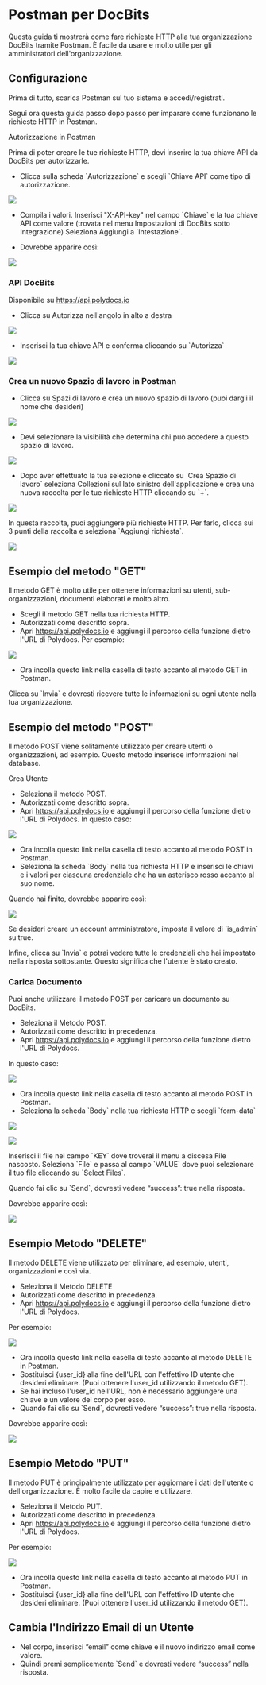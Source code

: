 # Postman per DocBits

Questa guida ti mostrerà come fare richieste HTTP alla tua organizzazione DocBits tramite Postman. È facile da usare e molto utile per gli amministratori dell'organizzazione.

## Configurazione

Prima di tutto, scarica Postman sul tuo sistema e accedi/registrati.

Segui ora questa guida passo dopo passo per imparare come funzionano le richieste HTTP in Postman.

Autorizzazione in Postman

Prima di poter creare le tue richieste HTTP, devi inserire la tua chiave API da DocBits per autorizzarle.

* Clicca sulla scheda \`Autorizzazione\` e scegli \`Chiave API\` come tipo di autorizzazione.

![](https://lh7-us.googleusercontent.com/L3GaBZJvReeINaKbkq3VYQ9UHTBoKUA3nJkfyLqk61q5xaOJnmMLhbrEbgUgLEyYRkewHuLIAVzoYCZ6quHq0pwx\_69FEYJjzYllivB8WzdAtTFSrzl8VeFthbMsEB9sGjcGlVN38DXEXUwuNEPL6hg)

* Compila i valori. Inserisci "X-API-key" nel campo \`Chiave\` e la tua chiave API come valore (trovata nel menu Impostazioni di DocBits sotto Integrazione) Seleziona Aggiungi a \`Intestazione\`.

&#x20;

* Dovrebbe apparire così:

![](https://lh7-us.googleusercontent.com/SmNfci4z8ECTeXzFPE9YQ8nCzCRHglc\_7RR1cN8a8F7KvYWjJcBnY5wpl7q0AV8bfNLkMk8F4F4aw8j4xMK50HJweBRBPo8EasTn-FG-fmlUJQ41aUX-dvTeWP\_xJQThi8A6EwJl3qIc-Dw1B5W9fVE)

### API DocBits

Disponibile su https://api.polydocs.io

* Clicca su Autorizza nell'angolo in alto a destra

![](https://lh7-us.googleusercontent.com/kuztHpkmRWlOYSU27r97KH15SJHPF\_hn\_eX3C1DYLVYCwMHXfLjYSyFubUCvlQiBt5q3xY0XBPmkcP6AnKF2C0Mdtx3tg\_dU\_qxqAmI6axYIsXR36\_YBz6j455K3-c2SBu4YzmYIXq8VXQxzgL-0j90)

* Inserisci la tua chiave API e conferma cliccando su \`Autorizza\`

![](https://lh7-us.googleusercontent.com/zLhgpdjMnxqNBdjgtDxFEKglICIZul7dgmfFFm2hSnsDQ-HsZHRKRikZ0lcanGYkkZj4waC85mEUFO951ydVnY\_\_m\_TrMrsK3vrDv9FKL-adgWL4lJqp3cSxPeClBm9IHG2cXinRsv12xTeh3psQfO4)

### Crea un nuovo Spazio di lavoro in Postman

* Clicca su Spazi di lavoro e crea un nuovo spazio di lavoro (puoi dargli il nome che desideri)

![](https://lh7-us.googleusercontent.com/3rZw7jhOgVpkZuer58fPEKqDspJjK3S1lp3XpQuvE4c9212a0ALB-p7oLRwPqEbj10MpoCWsb7V9fPqiAdVvigE00x9mN5-lHFXZVVxlkeroBJd2ratgkJVJDM4LJkUJsycyl6tnFKazcFPY-vWtH2Q)

* Devi selezionare la visibilità che determina chi può accedere a questo spazio di lavoro.

![](https://lh7-us.googleusercontent.com/ZajvDtMvfM5J\_Go3n\_PgzD3RXTMQAlST8\_3WnsTQ4-iw7e0QdAa3wqFk7Y0gt78IJVjNTN-5E72c1127CpXJWb8WbfDolxENLqxg5VZLPEK7-hxsNwbAyMceSHfeVy6v-b9QT0kFwnMibWndEAJ2lXA)

* Dopo aver effettuato la tua selezione e cliccato su \`Crea Spazio di lavoro\` seleziona Collezioni sul lato sinistro dell'applicazione e crea una nuova raccolta per le tue richieste HTTP cliccando su \`+\`.

![](https://lh7-us.googleusercontent.com/mbC5t86vaB2G7FQp-40XN-SHc019LKitfUeXRzbcG4HpNai5FPapShx9swHX3mz0va8QFsUQiYn-bhjvER0XYOEDRJpI9x3wG4NgRZCd4beU1NyKJd86bSGubxVbRCtz8HkTDZd28Z7Ice3rmscFMMo)

In questa raccolta, puoi aggiungere più richieste HTTP. Per farlo, clicca sui 3 punti della raccolta e seleziona \`Aggiungi richiesta\`.

![](https://lh7-us.googleusercontent.com/S5W75clJz7JqoIWPbKBjrJqpTAwjS51Pu4dTU160Q7i6oW-HPnb7aN8WRK2AyAb6-HEqTYMZTy9563P0sq53MAjGpVg1JivZX2ATHa6GeFbTX2UCjud7ot8Y\_ksBuUbUfyEfxIDziV8TN3zDfX9Se58)

## Esempio del metodo "GET"

Il metodo GET è molto utile per ottenere informazioni su utenti, sub-organizzazioni, documenti elaborati e molto altro.

* Scegli il metodo GET nella tua richiesta HTTP.
* Autorizzati come descritto sopra.
* Apri https://api.polydocs.io e aggiungi il percorso della funzione dietro l'URL di Polydocs. Per esempio:

![](https://lh7-us.googleusercontent.com/pIdgyqP7g1UwZbY5yaz1KAnKe\_ESs\_kQyiWAXXM-ukRKakS\_\_OL\_LS9J-07hZnZDf8QqtoN\_lKyuhvOIIIF-4Wp0dkofZYQwXZ0hu2RM0YogRxJah-zf8W\_cDNFf8xsec1tYIsfe0SpBuvdCG4WHMU0)

* Ora incolla questo link nella casella di testo accanto al metodo GET in Postman.

Clicca su \`Invia\` e dovresti ricevere tutte le informazioni su ogni utente nella tua organizzazione.

## Esempio del metodo "POST"

Il metodo POST viene solitamente utilizzato per creare utenti o organizzazioni, ad esempio. Questo metodo inserisce informazioni nel database.

Crea Utente

* Seleziona il metodo POST.
* Autorizzati come descritto sopra.
* Apri https://api.polydocs.io e aggiungi il percorso della funzione dietro l'URL di Polydocs. In questo caso:

![](https://lh7-us.googleusercontent.com/Gwabl4pN0k0NanHsFOzJj9s2H7ExS-JcWr-Y4EW0FLUYHfnaOZoMWvldJ6yDI33p\_DThVx0Rd5bi59XdOK11l1knc5rd-E5HXMw6v5E3qvHvKVWHlp21S728SVye6KU2W5ZeXtCIOzxBAcMlA2UNFfQ)

* Ora incolla questo link nella casella di testo accanto al metodo POST in Postman.
* Seleziona la scheda \`Body\` nella tua richiesta HTTP e inserisci le chiavi e i valori per ciascuna credenziale che ha un asterisco rosso accanto al suo nome.

Quando hai finito, dovrebbe apparire così:

![](https://lh7-us.googleusercontent.com/lSExzZSbTcSRvuLDw0HNYE62yI7xs0eUewKuOcABCGYfsRBRbGz1lJxopR4QdUEoniCnZ83FKpz-AHLORP5cXGPrPhgouzE6zO920jA7A3r-Y14wY\_Gc3C98R2fcxXsWRMcle9qT981YWhCnjlUukPE)

Se desideri creare un account amministratore, imposta il valore di \`is\_admin\` su true.

&#x20;Infine, clicca su \`Invia\` e potrai vedere tutte le credenziali che hai impostato nella risposta sottostante. Questo significa che l'utente è stato creato.
### Carica Documento

Puoi anche utilizzare il metodo POST per caricare un documento su DocBits.

* Seleziona il Metodo POST.
* Autorizzati come descritto in precedenza.
* Apri https://api.polydocs.io e aggiungi il percorso della funzione dietro l'URL di Polydocs.

In questo caso:

![](https://lh7-us.googleusercontent.com/-EwhMeH\_WXYVmMKus1-IZKLZNyTcYktcf\_YUT\_m2nfStfKXuBxKBb1MZfUIQCN4ZxNKQkNhvO\_pgnt1EUhNB34qG5AOe4wM0OxGRMQsV9a8h0XUgabqq8mLQhza\_AE7gxBetmb9bJmaWBQqEXrWT0VI)

* Ora incolla questo link nella casella di testo accanto al metodo POST in Postman.
* Seleziona la scheda \`Body\` nella tua richiesta HTTP e scegli \`form-data\`

![](https://lh7-us.googleusercontent.com/TNrKlyorn\_5YrIu5r4vcfyYgAnfhsl-SRVqWg9RoN0X1pUjXtn6J0EI7aeQ-oc2ZtFeTj8POcMXy6CwXzI1jhv-ufb2u7d80SC-lbGXmnx\_jVDunAbRw1jqAsB4PPsEzcFIOPeH5PJZvytUW2kIDYZ4)

![](https://lh7-us.googleusercontent.com/scAJpTSCqYSKYNNGPIrEsL0zDJIa7Dhe9tpqv\_zDjdLyAydugzdGA1s93njbFOOVbVbQf7oDEtRc14Kt4p1TXX8A--WjvRgeXWsAxDNWdrCN2-QDeya6-FFEG4\_-dhYgrj4yrVYllJs8eZsUgKOPvzo)

Inserisci il file nel campo \`KEY\` dove troverai il menu a discesa File nascosto. Seleziona \`File\` e passa al campo \`VALUE\` dove puoi selezionare il tuo file cliccando su \`Select Files\`.

Quando fai clic su \`Send\`, dovresti vedere “success”: true nella risposta.

Dovrebbe apparire così:

![](https://lh7-us.googleusercontent.com/hNtG\_uTWgxww7iOmHLhnDqdrTlHCI1rk31LozG4l2DLPqxzSn9HoKn8CQIjeBgJLV4bxrGCjWOMRykJ3qBdZLYwxrZJGq\_S3tjVwSZmGTiMgVoqM97TTQjmW8CegEL2FV309NBmV0Fv\_vciSdQRFiOI)

## Esempio Metodo "DELETE"

Il metodo DELETE viene utilizzato per eliminare, ad esempio, utenti, organizzazioni e così via.

* Seleziona il Metodo DELETE
* Autorizzati come descritto in precedenza.
* Apri https://api.polydocs.io e aggiungi il percorso della funzione dietro l'URL di Polydocs.

Per esempio:

![](https://lh7-us.googleusercontent.com/-QqSVIELl1IkxYK\_gGDa7nIv\_B1IvO3OjT3Ge6bAXwPl6jVDETuzXwtYJdRSmqLEP2d6B0L6MuwZvgJpI968pzp1APmJmuQ\_qlqYgZZhesocYCJVMCHhIZAKmlvMybUkUGXYZtySrnEbRTwWTritvKo)

* Ora incolla questo link nella casella di testo accanto al metodo DELETE in Postman.
* Sostituisci {user\_id} alla fine dell'URL con l'effettivo ID utente che desideri eliminare. (Puoi ottenere l'user\_id utilizzando il metodo GET).
* Se hai incluso l'user\_id nell'URL, non è necessario aggiungere una chiave e un valore del corpo per esso.
* Quando fai clic su \`Send\`, dovresti vedere “success”: true nella risposta.

Dovrebbe apparire così:

![](https://lh7-us.googleusercontent.com/X8WNtsC9v7jqDIiaVhauJUgZK0yTC1GVz9rBptdiCxyLUiEEfbpIoYHpK7NvlDMTkhgiPyBb22H9GOfDdvmL-dakouTjuRDPwX4YX0Jz5IIo6eHu-wnw1S4jJd5ylHyffUXWKwX6ovDnp\_2WEAtSha4)

## Esempio Metodo "PUT"

Il metodo PUT è principalmente utilizzato per aggiornare i dati dell'utente o dell'organizzazione. È molto facile da capire e utilizzare.

* Seleziona il Metodo PUT.
* Autorizzati come descritto in precedenza.
* Apri https://api.polydocs.io e aggiungi il percorso della funzione dietro l'URL di Polydocs.

Per esempio:

![](https://lh7-us.googleusercontent.com/tC3qtPbFb1GsK6dBmB5Jrv5HqFOYLxNR1XB0PEuA8ipkHnH2ZQ6xrrkImNgbGSMoA6aAGvLr6K3cI4u\_qM96BOvR7AnQzmX17HBMBneNpLBc6RIzspfTYgrCWSj0fSE9mSWLIex3hc\_R-m-PI6zT6Rs)

* Ora incolla questo link nella casella di testo accanto al metodo PUT in Postman.
* Sostituisci {user\_id} alla fine dell'URL con l'effettivo ID utente che desideri eliminare. (Puoi ottenere l'user\_id utilizzando il metodo GET).

## Cambia l'Indirizzo Email di un Utente

* Nel corpo, inserisci “email” come chiave e il nuovo indirizzo email come valore.
* Quindi premi semplicemente \`Send\` e dovresti vedere “success” nella risposta.
